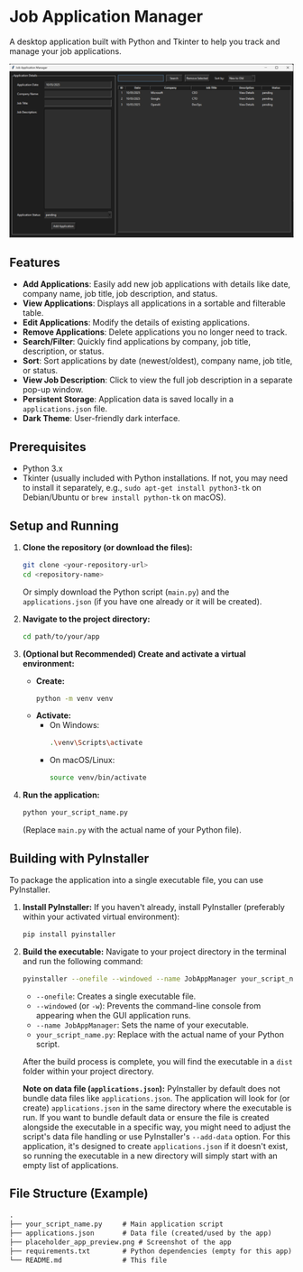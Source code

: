 # Job Application Manager

A desktop application built with Python and Tkinter to help you track and manage your job applications.

![App Preview](preview.png)

## Features

- **Add Applications**: Easily add new job applications with details like date, company name, job title, job description, and status.
- **View Applications**: Displays all applications in a sortable and filterable table.
- **Edit Applications**: Modify the details of existing applications.
- **Remove Applications**: Delete applications you no longer need to track.
- **Search/Filter**: Quickly find applications by company, job title, description, or status.
- **Sort**: Sort applications by date (newest/oldest), company name, job title, or status.
- **View Job Description**: Click to view the full job description in a separate pop-up window.
- **Persistent Storage**: Application data is saved locally in a `applications.json` file.
- **Dark Theme**: User-friendly dark interface.

## Prerequisites

- Python 3.x
- Tkinter (usually included with Python installations. If not, you may need to install it separately, e.g., `sudo apt-get install python3-tk` on Debian/Ubuntu or `brew install python-tk` on macOS).

## Setup and Running

1.  **Clone the repository (or download the files):**

    ```bash
    git clone <your-repository-url>
    cd <repository-name>
    ```

    Or simply download the Python script (`main.py`) and the `applications.json` (if you have one already or it will be created).

2.  **Navigate to the project directory:**

    ```bash
    cd path/to/your/app
    ```

3.  **(Optional but Recommended) Create and activate a virtual environment:**

    - **Create:**
      ```bash
      python -m venv venv
      ```
    - **Activate:**
      - On Windows:
        ```bash
        .\venv\Scripts\activate
        ```
      - On macOS/Linux:
        ```bash
        source venv/bin/activate
        ```

4.  **Run the application:**
    ```bash
    python your_script_name.py
    ```
    (Replace `main.py` with the actual name of your Python file).

## Building with PyInstaller

To package the application into a single executable file, you can use PyInstaller.

1.  **Install PyInstaller:**
    If you haven't already, install PyInstaller (preferably within your activated virtual environment):

    ```bash
    pip install pyinstaller
    ```

2.  **Build the executable:**
    Navigate to your project directory in the terminal and run the following command:

    ```bash
    pyinstaller --onefile --windowed --name JobAppManager your_script_name.py
    ```

    - `--onefile`: Creates a single executable file.
    - `--windowed` (or `-w`): Prevents the command-line console from appearing when the GUI application runs.
    - `--name JobAppManager`: Sets the name of your executable.
    - `your_script_name.py`: Replace with the actual name of your Python script.

    After the build process is complete, you will find the executable in a `dist` folder within your project directory.

    **Note on data file (`applications.json`):**
    PyInstaller by default does not bundle data files like `applications.json`. The application will look for (or create) `applications.json` in the same directory where the executable is run. If you want to bundle default data or ensure the file is created alongside the executable in a specific way, you might need to adjust the script's data file handling or use PyInstaller's `--add-data` option.
    For this application, it's designed to create `applications.json` if it doesn't exist, so running the executable in a new directory will simply start with an empty list of applications.

## File Structure (Example)

```text
.
├── your_script_name.py     # Main application script
├── applications.json       # Data file (created/used by the app)
├── placeholder_app_preview.png # Screenshot of the app
├── requirements.txt        # Python dependencies (empty for this app)
└── README.md               # This file
```
